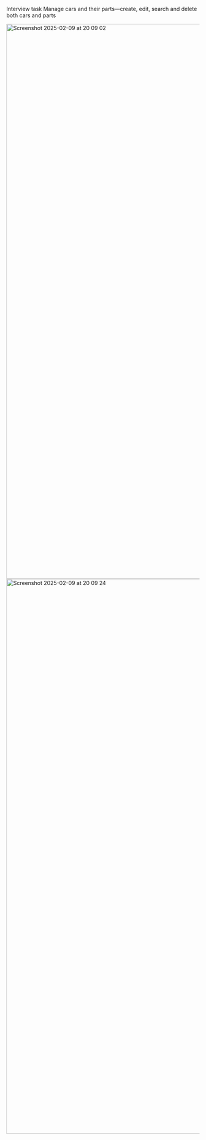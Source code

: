 Interview task
Manage cars and their parts—create, edit, search and delete both cars and parts

<img width="1448" alt="Screenshot 2025-02-09 at 20 09 02" src="https://github.com/user-attachments/assets/67d3cbf5-965c-4532-a9e5-090ed90d529a" />
<img width="1448" alt="Screenshot 2025-02-09 at 20 09 24" src="https://github.com/user-attachments/assets/1578bbdb-e492-468a-9a7d-a7088b593949" />
